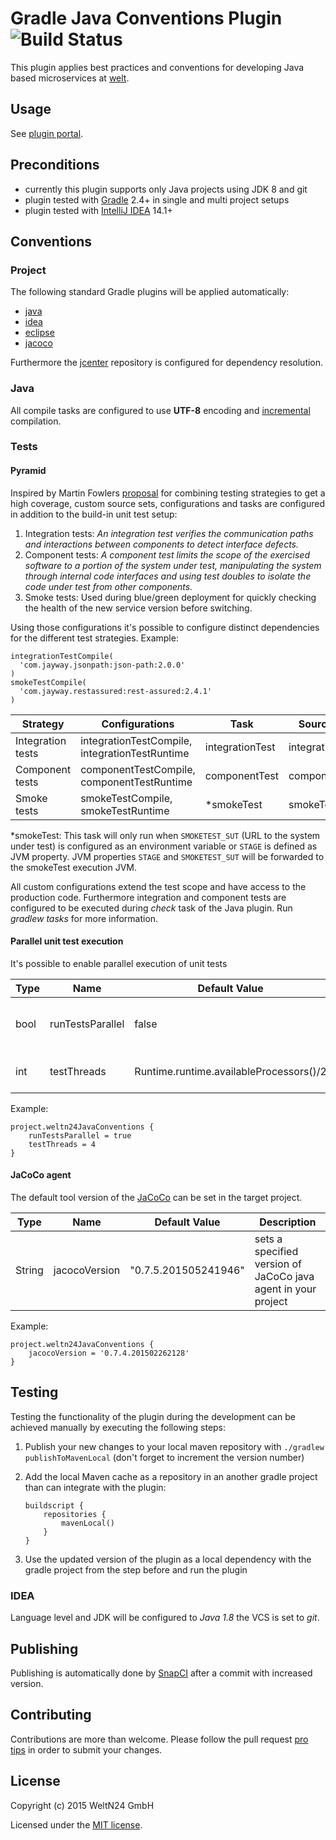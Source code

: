 Gradle Java Conventions Plugin ![Build Status](https://snap-ci.com/WeltN24/gradle-java-conventions-plugin/branch/master/build_image)
==============================

This plugin applies best practices and conventions for developing Java based microservices at [welt](https://github.com/WeltN24).

## Usage

See [plugin portal](https://plugins.gradle.org/plugin/de.weltn24.java-conventions).

## Preconditions
- currently this plugin supports only Java projects using JDK 8 and git
- plugin tested with [Gradle](http://gradle.org/) 2.4+ in single and multi project setups
- plugin tested with [IntelliJ IDEA](https://www.jetbrains.com/idea/) 14.1+

## Conventions

### Project

The following standard Gradle plugins will be applied automatically:

+ [java](https://docs.gradle.org/current/userguide/java_plugin.html)
+ [idea](https://docs.gradle.org/current/userguide/idea_plugin.html)
+ [eclipse](https://docs.gradle.org/current/userguide/eclipse_plugin.html)
+ [jacoco](https://docs.gradle.org/current/userguide/jacoco_plugin.html)

Furthermore  the [jcenter](https://bintray.com/bintray/jcenter) repository is configured for dependency resolution.

### Java

All compile tasks are configured to use **UTF-8** encoding and [incremental](https://docs.gradle.org/current/userguide/java_plugin.html) compilation.

### Tests

#### Pyramid

Inspired by Martin Fowlers [proposal](http://martinfowler.com/articles/microservice-testing/) for combining testing strategies to get a high coverage, custom source sets, configurations and tasks are configured in addition to the build-in unit test setup:

1. Integration tests: *An integration test verifies the communication paths and interactions between components to detect interface defects.*
2. Component tests: *A component test limits the scope of the exercised software to a portion of the system under test, manipulating the system through internal code interfaces and using test doubles to isolate the code under test from other components.*
3. Smoke tests: Used during blue/green deployment for quickly checking the health of the new service version before switching.

Using those configurations it's possible to configure distinct dependencies for the different test strategies. Example:

    integrationTestCompile(
      'com.jayway.jsonpath:json-path:2.0.0'
    )
    smokeTestCompile(
      'com.jayway.restassured:rest-assured:2.4.1'
    )

| Strategy | Configurations | Task | Source Set |
| ---- | ---- | ------------- | ------------- |
|Integration tests| integrationTestCompile, integrationTestRuntime| integrationTest| integrationTest |
|Component tests| componentTestCompile, componentTestRuntime| componentTest| componentTest |
|Smoke tests| smokeTestCompile, smokeTestRuntime| *smokeTest| smokeTest |

*smokeTest: This task will only run when `SMOKETEST_SUT` (URL to the system under test) is configured as an environment variable or `STAGE` is defined as JVM property. JVM properties `STAGE` and `SMOKETEST_SUT` will be forwarded to the smokeTest execution JVM.

All custom configurations extend the test scope and have access to the production code. Furthermore integration and component tests are configured to be executed during *check* task of the Java plugin. Run *gradlew tasks* for more information.

#### Parallel unit test execution

It's possible to enable parallel execution of unit tests

| Type | Name | Default Value | Description |
| ---- | ---- | ------------- | ----------- |
|bool| runTestsParallel| false| On/Off switch for parallel unit testing |
|int| testThreads | Runtime.runtime.availableProcessors()/2 | number of workers for test runs |

Example:

    project.weltn24JavaConventions {
        runTestsParallel = true
        testThreads = 4
    }

#### JaCoCo agent

The default tool version of the [JaCoCo](http://eclemma.org/jacoco/trunk/doc/agent.html) can be set in the target project.

| Type | Name | Default Value | Description |
| ---- | ---- | ------------- | ----------- |
|String| jacocoVersion| "0.7.5.201505241946"| sets a specified version of JaCoCo java agent in your project |

Example:

    project.weltn24JavaConventions {
        jacocoVersion = '0.7.4.201502262128'
    }

## Testing

Testing the functionality of the plugin during the development can be achieved manually by executing the following steps:

 1. Publish your new changes to your local maven repository with `./gradlew publishToMavenLocal` (don't forget to increment the version number)
 2. Add the local Maven cache as a repository in an another gradle project than can integrate with the plugin:

    ```
    buildscript {
        repositories {
            mavenLocal()
        }
    }
    ```

 3. Use the updated version of the plugin as a local dependency with the gradle project from the step before and run the plugin

### IDEA

Language level and JDK will be configured to *Java 1.8* the VCS is set to *git*.

## Publishing

Publishing is automatically done by [SnapCI](https://snap-ci.com/WeltN24/gradle-java-conventions-plugin/branch/master) after a commit with increased version.

## Contributing

Contributions are more than welcome. Please follow the pull request [pro tips](https://guides.github.com/activities/contributing-to-open-source/#contributing) in order to submit your changes.

## License

Copyright (c) 2015 WeltN24 GmbH

Licensed under the [MIT license](https://tldrlegal.com/license/mit-license).
